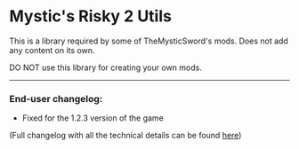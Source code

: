 # Mystic's Risky 2 Utils
This is a library required by some of TheMysticSword's mods. Does not add any content on its own.

DO NOT use this library for creating your own mods.

---
### End-user changelog:
* Fixed for the 1.2.3 version of the game
  
(Full changelog with all the technical details can be found [here](https://github.com/TheMysticSword/MysticsRisky2Utils/blob/main/CHANGELOG.md))
